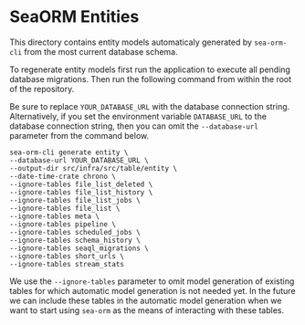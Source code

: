 # SeaORM Entities

This directory contains entity models automaticaly generated by `sea-orm-cli` from the most current database schema.

To regenerate entity models first run the application to execute all pending database migrations. Then run the following command from within the root of the repository.

Be sure to replace `YOUR_DATABASE_URL` with the database connection string. Alternatively, if you set the environment variable `DATABASE_URL` to the database connection string, then you can omit the `--database-url` parameter from the command below.

```
sea-orm-cli generate entity \
--database-url YOUR_DATABASE_URL \
--output-dir src/infra/src/table/entity \
--date-time-crate chrono \
--ignore-tables file_list_deleted \
--ignore-tables file_list_history \
--ignore-tables file_list_jobs \
--ignore-tables file_list \
--ignore-tables meta \
--ignore-tables pipeline \
--ignore-tables scheduled_jobs \
--ignore-tables schema_history \
--ignore-tables seaql_migrations \
--ignore-tables short_urls \
--ignore-tables stream_stats
```

We use the `--ignore-tables` parameter to omit model generation of existing tables for which automatic model generation is not needed yet. In the future we can include these tables in the automatic model generation when we want to start using `sea-orm` as the means of interacting with these tables.

